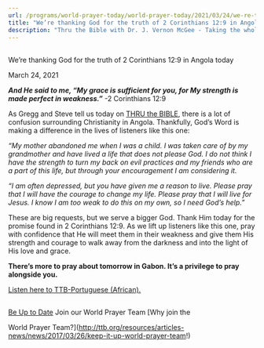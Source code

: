 ```yaml
---
url: /programs/world-prayer-today/world-prayer-today/2021/03/24/we-re-thanking-god-for-the-truth-of-2-corinthians-12-9-in-angola-today
title: "We’re thanking God for the truth of 2 Corinthians 12:9 in Angola today"
description: "Thru the Bible with Dr. J. Vernon McGee - Taking the whole Word to the whole world"
---
```







## 
 We’re thanking God for the truth of 2 Corinthians 12:9 in Angola today


March 24, 2021




***And He said to me, “My grace is sufficient for you, for My strength is made perfect in weakness.******”*** -2 Corinthians 12:9  


 As Gregg and Steve tell us today on [THRU the BIBLE](https://www.oneplace.com/ministries/thru-the-bible-with-j-vernon-mcgee/custom-player/), there is a lot of confusion surrounding Christianity in Angola. Thankfully, God’s Word is making a difference in the lives of listeners like this one: 

 *“My mother abandoned me when I was a child. I was taken care of by my grandmother and have lived a life that does not please God. I do not think I have the strength to turn my back on evil practices and my friends who are a part of this life, but through your encouragement I am considering it.*

*“I am often depressed, but you have given me a reason to live. Please pray that I will have the courage to change my life. Please pray that I will live for Jesus. I know I am too weak to do this on my own, so I need God’s help.”*

 These are big requests, but we serve a bigger God. Thank Him today for the promise found in 2 Corinthians 12:9. As we lift up listeners like this one, pray with confidence that He will meet them in their weakness and give them His strength and courage to walk away from the darkness and into the light of His love and grace.   


**There’s more to pray about tomorrow in Gabon. It’s a privilege to pray alongside you.**

 [Listen here to TTB-Portuguese (African).](https://ttb.twr.org/home/day,1122/language,POR-AFR)







## 




[Be Up to Date](http://feeds.feedburner.com/WorldPrayerToday "World Prayer Today RSS Feed")
Join our World Prayer Team
[Why join the  

World Prayer Team?](http://ttb.org/resources/articles-news/news/2017/03/26/keep-it-up-world-prayer-team!)




